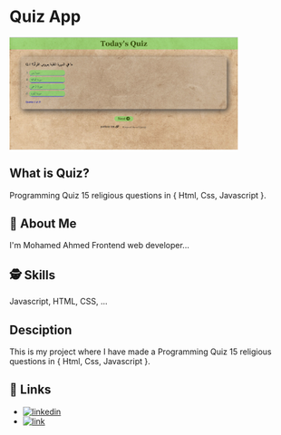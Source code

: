 # Quiz App

<img align="center" width="80%" src="https://github.com/Mohamed20a/My-Portfolio/blob/main/assets/img/portfolio/Quiz.png">

## What is Quiz?
 Programming Quiz 15 religious questions in { Html, Css, Javascript }.

## 🚀 About Me
I'm Mohamed Ahmed Frontend web developer...

  
## 🕵️‍ Skills
Javascript, HTML, CSS, ...

## Desciption
This is my project where I have made a Programming Quiz 15 religious questions in { Html, Css, Javascript }.

## 🔗 Links

- [![linkedin](https://img.shields.io/badge/linkedin-0A66C2?style=for-the-badge&logo=linkedin&logoColor=white)](https://www.linkedin.com/in/mohamed-ahmed-bb358b239/)
- [![link](https://img.shields.io/badge/link-green?style=for-the-badge&logo=link&logoColor=black)](https://quiz-1.netlify.app)
